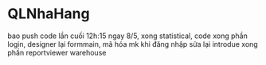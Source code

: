 # QLNhaHang
bao push code lần cuối 12h:15 ngay 8/5,
xong statistical,
code xong phần login,
designer lại formmain,
mã hóa mk khi đăng nhập
sửa lại introdue
xong phần reportviewer warehouse
